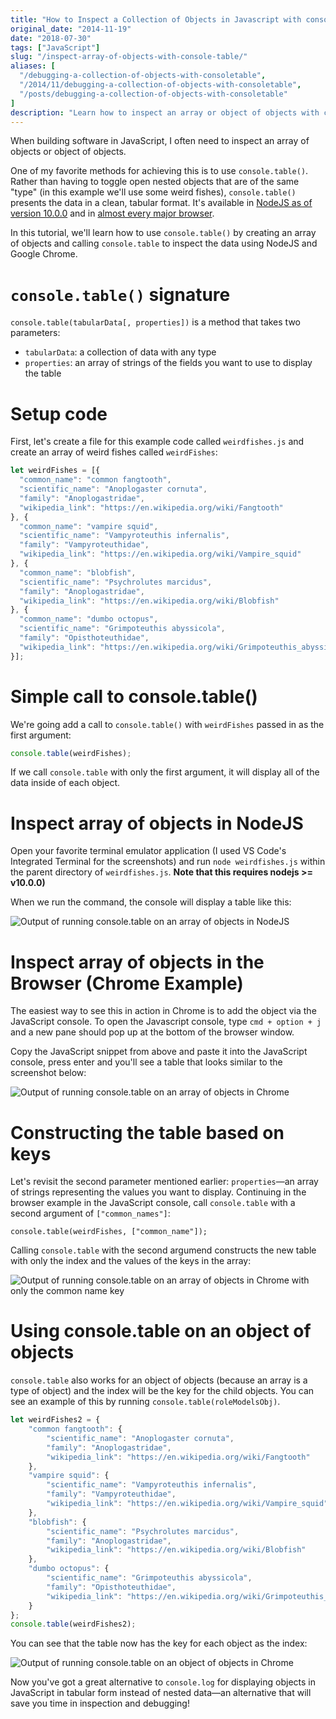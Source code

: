 ```yaml
---
title: "How to Inspect a Collection of Objects in Javascript with console.table"
original_date: "2014-11-19"
date: "2018-07-30"
tags: ["JavaScript"]
slug: "/inspect-array-of-objects-with-console-table/"
aliases: [
  "/debugging-a-collection-of-objects-with-consoletable",
  "/2014/11/debugging-a-collection-of-objects-with-consoletable",
  "/posts/debugging-a-collection-of-objects-with-consoletable"
]
description: "Learn how to inspect an array or object of objects with console.table in the browser."
---
```


When building software in JavaScript, I often need to inspect an array of objects or object of objects. 

One of my favorite methods for achieving this is to use `console.table()`. Rather than having to toggle open nested objects that are of the same "type" (in this example we'll use some weird fishes), `console.table()` presents the data in a clean, tabular format. It's available in [NodeJS as of version 10.0.0](https://nodejs.org/api/console.html#console_console_table_tabulardata_properties) and in [almost every major browser](https://developer.mozilla.org/en-US/docs/Web/API/Console/table#Browser_compatibility).

In this tutorial, we'll learn how to use `console.table()` by creating an array of objects and calling `console.table` to inspect the data using NodeJS and Google Chrome.

# `console.table()` signature

`console.table(tabularData[, properties])` is a method that takes two parameters:

- `tabularData`: a collection of data with any type
- `properties`: an array of strings of the fields you want to use to display the table

# Setup code

First, let's create a file for this example code called `weirdfishes.js` and create an array of weird fishes called `weirdFishes`:

```javascript
let weirdFishes = [{
  "common_name": "common fangtooth",
  "scientific_name": "Anoplogaster cornuta",
  "family": "Anoplogastridae",
  "wikipedia_link": "https://en.wikipedia.org/wiki/Fangtooth"
}, {
  "common_name": "vampire squid",
  "scientific_name": "Vampyroteuthis infernalis",
  "family": "Vampyroteuthidae",
  "wikipedia_link": "https://en.wikipedia.org/wiki/Vampire_squid"
}, {
  "common_name": "blobfish",
  "scientific_name": "Psychrolutes marcidus",
  "family": "Anoplogastridae",
  "wikipedia_link": "https://en.wikipedia.org/wiki/Blobfish"
}, {
  "common_name": "dumbo octopus",
  "scientific_name": "Grimpoteuthis abyssicola",
  "family": "Opisthoteuthidae",
  "wikipedia_link": "https://en.wikipedia.org/wiki/Grimpoteuthis_abyssicola"
}];

```

# Simple call to console.table()
 
We're going add a call to `console.table()` with `weirdFishes` passed in as the first argument:

```javascript
console.table(weirdFishes);
```

If we call `console.table` with only the first argument, it will display all of the data inside of each object.

# Inspect array of objects in NodeJS

Open your favorite terminal emulator application (I used VS Code's Integrated Terminal for the screenshots) and run `node weirdfishes.js` within the parent directory of `weirdfishes.js`. **Note that this requires nodejs >= v10.0.0)**

When we run the command, the console will display a table like this:

![Output of running console.table on an array of objects in NodeJS](/img/nodejs-console-table.png)

# Inspect array of objects in the Browser (Chrome Example)

The easiest way to see this in action in Chrome is to add the object via the JavaScript console. To open the Javascript console, type `cmd + option + j` and a new pane should pop up at the bottom of the browser window.

Copy the JavaScript snippet from above and paste it into the JavaScript console, press enter and you'll see a table that looks similar to the screenshot below:

<img src="/img/chrome-console-table.png" class="center" title="Output of running console.table on an array of objects in Chrome" />

# Constructing the table based on keys

Let's revisit the second parameter mentioned earlier: `properties`—an array of strings representing the values you want to display. Continuing in the browser example in the JavaScript console, call `console.table` with a second argument of `["common_names"]`:

```
console.table(weirdFishes, ["common_name"]);
```

Calling `console.table` with the second argumend constructs the new table with only the index and the values of the keys in the array:

<img src="/img/console-table-only-one-key.png" class="center" title="Output of running console.table on an array of objects in Chrome with only the common name key" />


# Using console.table on an object of objects

`console.table` also works for an object of objects (because an array is a type of object) and the index will be the key for the child objects. You can see an example of this by running `console.table(roleModelsObj)`.

```javascript
let weirdFishes2 = {
    "common fangtooth": {
        "scientific_name": "Anoplogaster cornuta",
        "family": "Anoplogastridae",
        "wikipedia_link": "https://en.wikipedia.org/wiki/Fangtooth"
    },
    "vampire squid": {
        "scientific_name": "Vampyroteuthis infernalis",
        "family": "Vampyroteuthidae",
        "wikipedia_link": "https://en.wikipedia.org/wiki/Vampire_squid"
    },
    "blobfish": {
        "scientific_name": "Psychrolutes marcidus",
        "family": "Anoplogastridae",
        "wikipedia_link": "https://en.wikipedia.org/wiki/Blobfish"
    },
    "dumbo octopus": {
        "scientific_name": "Grimpoteuthis abyssicola",
        "family": "Opisthoteuthidae",
        "wikipedia_link": "https://en.wikipedia.org/wiki/Grimpoteuthis_abyssicola"
    }
};
console.table(weirdFishes2);
```

You can see that the table now has the key for each object as the index:

<img src="/img/console-table-object-of-objects.png" class="center" title="Output of running console.table on an object of objects in Chrome" />

Now you've got a great alternative to `console.log` for displaying objects in JavaScript in tabular form instead of nested data—an alternative that will save you time in inspection and debugging!